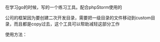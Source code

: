 
在学习go的时候，写的一个练习工具。配合phpStorm使用的

公司的框架因为要创建二次开发目录，需要把一级目录的文件移动到custom目录，而且都是copy过去，这个工具可以帮助减轻这部分工作

使用方法：

